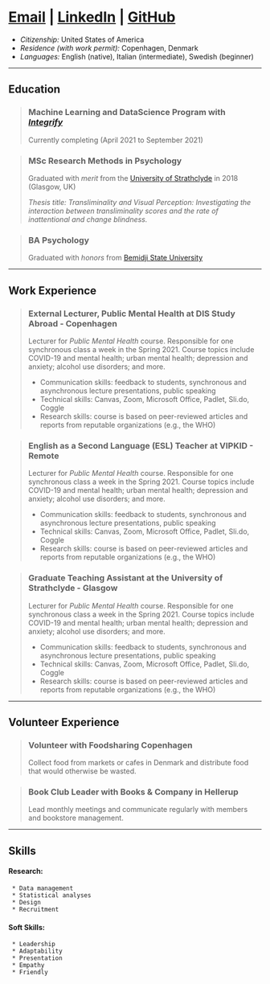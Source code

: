 # [Email](mailto:bethannchamber+gitcv@gmail.com)    |   [LinkedIn](linkedin.com/in/bethanyannc)    |   [GitHub](https://github.com/bethannchamber)

   * *Citizenship:* United States of America
   * *Residence (with work permit):* Copenhagen, Denmark
   * *Languages:* English (native), Italian (intermediate), Swedish (beginner)

***

## Education

> ### **Machine Learning and DataScience Program** with [*Integrify*](https://integrify.academy/international)
> Currently completing (April 2021 to September 2021)

> ### **MSc Research Methods in Psychology** 
> Graduated with *merit* from the [University of Strathclyde](https://www.strath.ac.uk/courses/postgraduatetaught/researchmethodsinpsychology/) in 2018 (Glasgow, UK)
>
> *Thesis title: Transliminality and Visual Perception: Investigating the interaction between transliminality scores and the rate of inattentional and change blindness.*

> ### **BA Psychology**
> Graduated with *honors* from [Bemidji State University](https://www.bemidjistate.edu/academics/departments/psychology/)


***

## Work Experience

> ### **External Lecturer, Public Mental Health** at DIS Study Abroad - Copenhagen
> 
> Lecturer for *Public Mental Health* course. Responsible for one synchronous class a week in the Spring 2021. Course topics include COVID-19 and mental health; urban mental health; depression and anxiety; alcohol use disorders; and more.
>
> * Communication skills: feedback to students, synchronous and asynchronous lecture presentations, public speaking
> * Technical skills: Canvas, Zoom, Microsoft Office, Padlet, Sli.do, Coggle
> * Research skills: course is based on peer-reviewed articles and reports from reputable organizations (e.g., the WHO)

> ### **English as a Second Language (ESL) Teacher** at VIPKID - Remote
>
> Lecturer for *Public Mental Health* course. Responsible for one synchronous class a week in the Spring 2021. Course topics include COVID-19 and mental health; urban mental health; depression and anxiety; alcohol use disorders; and more.
>
> * Communication skills: feedback to students, synchronous and asynchronous lecture presentations, public speaking
> * Technical skills: Canvas, Zoom, Microsoft Office, Padlet, Sli.do, Coggle
> * Research skills: course is based on peer-reviewed articles and reports from reputable organizations (e.g., the WHO)

> ### **Graduate Teaching Assistant** at the University of Strathclyde - Glasgow
> 
> Lecturer for *Public Mental Health* course. Responsible for one synchronous class a week in the Spring 2021. Course topics include COVID-19 and mental health; urban mental health; depression and anxiety; alcohol use disorders; and more.
>
> * Communication skills: feedback to students, synchronous and asynchronous lecture presentations, public speaking
> * Technical skills: Canvas, Zoom, Microsoft Office, Padlet, Sli.do, Coggle
> * Research skills: course is based on peer-reviewed articles and reports from reputable organizations (e.g., the WHO)

***

## Volunteer Experience

> ### **Volunteer with Foodsharing Copenhagen**
>
> Collect food from markets or cafes in Denmark and distribute food that would otherwise be wasted.

> ### **Book Club Leader with Books & Company in Hellerup**
>
> Lead monthly meetings and communicate regularly with members and bookstore management.

***

## Skills

#### Research:

     * Data management
     * Statistical analyses
     * Design
     * Recruitment

#### Soft Skills:

     * Leadership
     * Adaptability
     * Presentation
     * Empathy
     * Friendly
